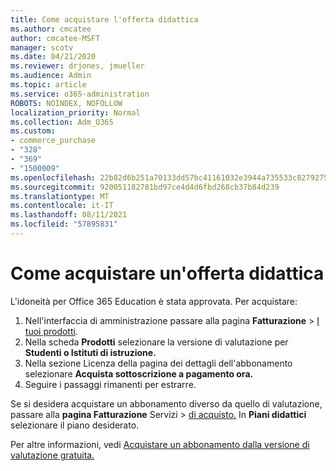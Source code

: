 ```yaml
---
title: Come acquistare l'offerta didattica
ms.author: cmcatee
author: cmcatee-MSFT
manager: scotv
ms.date: 04/21/2020
ms.reviewer: drjones, jmueller
ms.audience: Admin
ms.topic: article
ms.service: o365-administration
ROBOTS: NOINDEX, NOFOLLOW
localization_priority: Normal
ms.collection: Adm_O365
ms.custom:
- commerce_purchase
- "328"
- "369"
- "1500009"
ms.openlocfilehash: 22b82d6b251a70133dd57bc41161032e3944a735533c82792756434325aefe5a
ms.sourcegitcommit: 920051182781bd97ce4d4d6fbd268cb37b84d239
ms.translationtype: MT
ms.contentlocale: it-IT
ms.lasthandoff: 08/11/2021
ms.locfileid: "57895831"
---
```

# <a name="how-to-purchase-an-education-offer"></a>Come acquistare un'offerta didattica

L'idoneità per Office 365 Education è stata approvata. Per acquistare:
  
1. Nell'interfaccia di amministrazione passare alla pagina **Fatturazione** \> [I tuoi prodotti](https://go.microsoft.com/fwlink/p/?linkid=842054).
2. Nella scheda **Prodotti** selezionare la versione di valutazione per **Studenti o Istituti di istruzione.**
3. Nella sezione Licenza della  pagina dei dettagli dell'abbonamento selezionare **Acquista sottoscrizione a pagamento ora.**
4. Seguire i passaggi rimanenti per estrarre.

Se si desidera acquistare un abbonamento diverso da quello di valutazione, passare alla **pagina Fatturazione** Servizi \> [di acquisto.](https://go.microsoft.com/fwlink/p/?linkid=868433) In **Piani didattici** selezionare il piano desiderato.

Per altre informazioni, vedi [Acquistare un abbonamento dalla versione di valutazione gratuita.](https://docs.microsoft.com/microsoft-365/commerce/try-or-buy-microsoft-365#buy-a-subscription-from-your-free-trial)